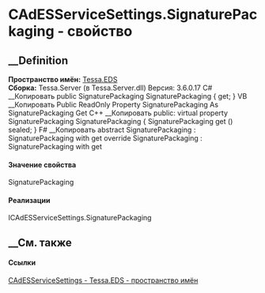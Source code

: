 # CAdESServiceSettings.SignaturePackaging - свойство
##  __Definition
 **Пространство имён:** [Tessa.EDS](N_Tessa_EDS.htm)  
 **Сборка:** Tessa.Server (в Tessa.Server.dll) Версия: 3.6.0.17
C# __Копировать
     public SignaturePackaging SignaturePackaging { get; }
VB __Копировать
     Public ReadOnly Property SignaturePackaging As SignaturePackaging
    	Get
C++ __Копировать
     public:
    virtual property SignaturePackaging SignaturePackaging {
    	SignaturePackaging get () sealed;
    }
F# __Копировать
     abstract SignaturePackaging : SignaturePackaging with get
    override SignaturePackaging : SignaturePackaging with get
#### Значение свойства
SignaturePackaging
#### Реализации
ICAdESServiceSettings.SignaturePackaging  
##  __См. также
#### Ссылки
[CAdESServiceSettings - ](T_Tessa_EDS_CAdESServiceSettings.htm)
[Tessa.EDS - пространство имён](N_Tessa_EDS.htm)
